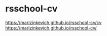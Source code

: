 # rsschool-cv
https://marizinkevich.github.io/rsschool-cv/cv
https://marizinkevich.github.io/rsschool-cv/